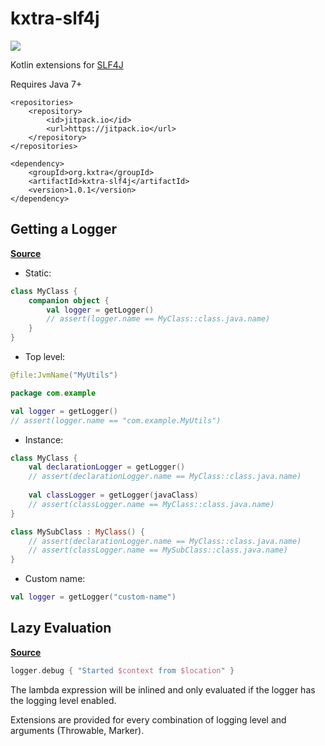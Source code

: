 # kxtra-slf4j

[![](https://jitpack.io/v/org.kxtra/kxtra-slf4j.svg?style=flat-square)](https://jitpack.io/#org.kxtra/kxtra-slf4j)

Kotlin extensions for [SLF4J](https://www.slf4j.org/)

Requires Java 7+

```
<repositories>
    <repository>
        <id>jitpack.io</id>
        <url>https://jitpack.io</url>
    </repository>
</repositories>
```

```
<dependency>
    <groupId>org.kxtra</groupId>
    <artifactId>kxtra-slf4j</artifactId>
    <version>1.0.1</version>
</dependency>
```

## Getting a Logger

[**Source**](https://github.com/kxtra/kxtra-slf4j/blob/master/src/main/java/org/kxtra/slf4j/loggerfactory/LoggerFactory.kt)

* Static:

```kotlin
class MyClass {
    companion object {
        val logger = getLogger()
        // assert(logger.name == MyClass::class.java.name)
    }
}
```

* Top level:

```kotlin
@file:JvmName("MyUtils")

package com.example

val logger = getLogger()
// assert(logger.name == "com.example.MyUtils")
```

* Instance:

```kotlin
class MyClass {
    val declarationLogger = getLogger()
    // assert(declarationLogger.name == MyClass::class.java.name)
    
    val classLogger = getLogger(javaClass)
    // assert(classLogger.name == MyClass::class.java.name)
}

class MySubClass : MyClass() {
    // assert(declarationLogger.name == MyClass::class.java.name)
    // assert(classLogger.name == MySubClass::class.java.name)
}
```

* Custom name:

```kotlin
val logger = getLogger("custom-name")
```

## Lazy Evaluation

[**Source**](https://github.com/kxtra/kxtra-slf4j/blob/master/src/main/java/org/kxtra/slf4j/logger/Logger.kt)

```kotlin
logger.debug { "Started $context from $location" }
```

The lambda expression will be inlined and only evaluated if the logger has the logging level enabled. 

Extensions are provided for every combination of logging level and arguments (Throwable, Marker). 
